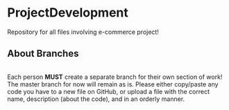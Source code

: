 ﻿# ProjectDevelopment
Repository for all files involving e-commerce project!

## About Branches

######
Each person **MUST** create a separate branch for their own section
of work!
The master branch for now will remain as is. Please either copy/paste
any code you have to a new file on GitHub, or upload a file with the
correct name, description (about the code), and in an orderly manner.
